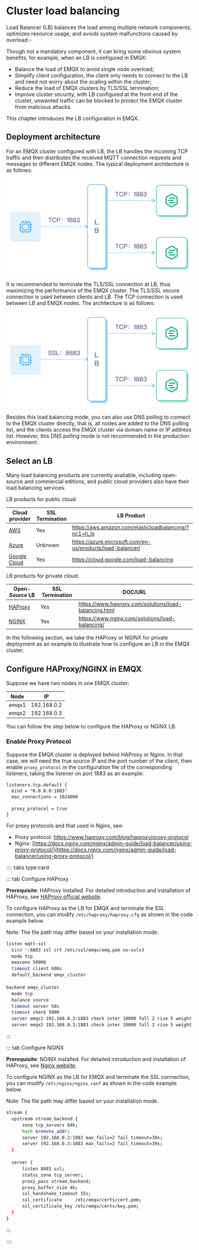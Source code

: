 # Cluster load balancing

Load Balancer (LB) balances the load among multiple network components, optimizes resource usage, and avoids system malfunctions caused by overload.-

Though not a mandatory component, it can bring some obvious system benefits, for example, when an LB is configured in EMQX:

- Balance the load of EMQX to avoid single node overload;
- Simplify client configuration, the client only needs to connect to the LB and need not worry about the scaling within the cluster;
- Reduce the load of EMQX clusters by TLS/SSL termination;
- Improve cluster security, with LB configured at the front end of the cluster, unwanted traffic can be blocked to protect the EMQX cluster from malicious attacks. 

This chapter introduces the LB configuration in EMQX. 

## Deployment architecture

For an EMQX cluster configured with LB, the LB handles the incoming TCP traffic and then distributes the received MQTT connection requests and messages to different EMQX nodes. The typical deployment architecture is as follows:

![image](./assets/lb_2.png)

It is recommended to terminate the TLS/SSL connection at LB, thus maximizing the performance of the EMQX cluster. The TLS/SSL secure connection is used between clients and LB. The TCP connection is used between LB and EMQX nodes. The architecture is as follows:

![TLS termination](./assets/lb_3.png)

Besides this load balancing mode, you can also use DNS polling to connect to the EMQX cluster directly, that is, all nodes are added to the DNS polling list, and the clients access the EMQX cluster via domain name or IP address list. However, this DNS polling mode is not recommended in the production environment. 

## Select an LB

Many load balancing products are currently available, including open-source and commercial editions, and public cloud providers also have their load balancing services.

LB products for public cloud:

| Cloud provider                            | SSL Termination | LB Product                                                  |
| ----------------------------------------- | --------------- | ----------------------------------------------------------- |
| [AWS](https://aws.amazon.com)             | Yes             | <https://aws.amazon.com/elasticloadbalancing/?nc1=h_ls>     |
| [Azure](https://azure.microsoft.com)      | Unknown         | <https://azure.microsoft.com/en-us/products/load-balancer/> |
| [Google Cloud](https://cloud.google.com/) | Yes             | <https://cloud.google.com/load-balancing>                   |

 LB products for private cloud:

| Open-Source LB                     | SSL Termination | DOC/URL                                                 |
| ---------------------------------- | --------------- | ------------------------------------------------------- |
| [HAProxy](https://www.haproxy.org) | Yes             | <https://www.haproxy.com/solutions/load-balancing.html> |
| [NGINX](https://www.nginx.com)     | Yes             | <https://www.nginx.com/solutions/load-balancing/>       |

In the following section, we take the HAProxy or NGINX for private deployment as an example to illustrate how to configure an LB in the EMQX cluster. 

## Configure HAProxy/NGINX in EMQX

Suppose we have two nodes in one EMQX cluster:

| Node  | IP          |
| ----- | ----------- |
| emqx1 | 192.168.0.2 |
| emqx2 | 192.168.0.3 |

You can follow the step below to configure the HAProxy or NGINX LB. 

### Enable Proxy Protocol

Suppose the EMQX cluster is deployed behind HAProxy or Nginx. In that case, we will need the true source IP and the port number of the client, then enable `proxy_protocol` in the configuration file of the corresponding listeners, taking the listener on port 1883 as an example:

```
listeners.tcp.default {
  bind = "0.0.0.0:1883"
  max_connections = 1024000

  proxy_protocol = true
}
```

For proxy protocols and that used in Nginx, see: 

- Proxy protocol: https://www.haproxy.com/blog/haproxy/proxy-protocol
- Nginx: [https://docs.nginx.com/nginx/admin-guide/load-balancer/using-proxy-protocol/](https://docs.nginx.com/nginx/admin-guide/load-balancer/using-proxy-protocol/)

:::: tabs type:card

::: tab Configure HAProxy 

**Prerequisite**: HAProxy installed. For detailed introduction and installation of HAProxy, see [HAProxy official website](http://www.haproxy.org/).

To configure HAProxy as the LB for EMQX and terminate the SSL connection, you can modify `/etc/haproxy/haproxy.cfg` as shown in the code example below. 

Note: The file path may differ based on your installation mode.

```bash
listen mqtt-ssl
  bind *:8883 ssl crt /etc/ssl/emqx/emq.pem no-sslv3
  mode tcp
  maxconn 50000
  timeout client 600s
  default_backend emqx_cluster

backend emqx_cluster
  mode tcp
  balance source
  timeout server 50s
  timeout check 5000
  server emqx1 192.168.0.2:1883 check inter 10000 fall 2 rise 5 weight 1
  server emqx2 192.168.0.3:1883 check inter 10000 fall 2 rise 5 weight 1
```

:::

::: tab Configure NGINX

**Prerequisite**: NGINX installed. For detailed introduction and installation of HAProxy, see [Nginx website](https://www.nginx.com/).

To configure NGINX as the LB for EMQX and terminate the SSL connection, you can modify `/etc/nginx/nginx.conf` as shown in the code example below. 

Note: The file path may differ based on your installation mode.

```bash
stream {
  upstream stream_backend {
      zone tcp_servers 64k;
      hash $remote_addr;
      server 192.168.0.2:1883 max_fails=2 fail_timeout=30s;
      server 192.168.0.3:1883 max_fails=2 fail_timeout=30s;
  }

  server {
      listen 8883 ssl;
      status_zone tcp_server;
      proxy_pass stream_backend;
      proxy_buffer_size 4k;
      ssl_handshake_timeout 15s;
      ssl_certificate     /etc/emqx/certs/cert.pem;
      ssl_certificate_key /etc/emqx/certs/key.pem;
  }
}
```

:::

::::
